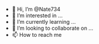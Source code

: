 - 👋 Hi, I’m @Nate734
- 👀 I’m interested in ...
- 🌱 I’m currently learning ...
- 💞️ I’m looking to collaborate on ...
- 📫 How to reach me
